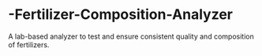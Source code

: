 # -Fertilizer-Composition-Analyzer
 A lab-based analyzer to test and  ensure consistent quality and  composition of fertilizers.
